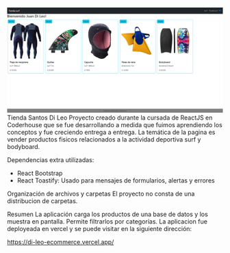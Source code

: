 ![App image](./public/homeImage.png)
Tienda Santos Di Leo
Proyecto creado durante la cursada de ReactJS en Coderhouse que se fue desarrollando a medida que fuimos aprendiendo los conceptos y fue creciendo entrega a entrega. La temática de la pagina es vender productos fisicos relacionados a la actividad deportiva surf y bodyboard.

Dependencias extra utilizadas:
- React Bootstrap
- React Toastify: Usado para mensajes de formularios, alertas y errores


Organización de archivos y carpetas
El proyecto no consta de una distribucion de carpetas.

Resumen
La aplicación carga los productos de una base de datos y los muestra en pantalla. Permite filtrarlos por categorías.
La aplicacion fue deployeada en vercel y se puede visitar en la siguiente dirección:

 https://di-leo-ecommerce.vercel.app/